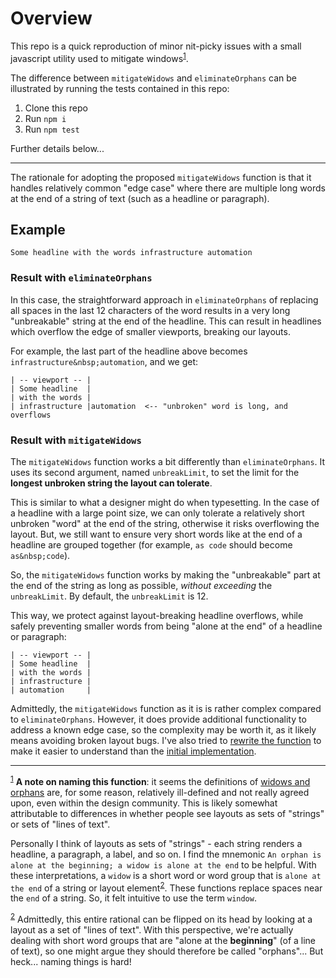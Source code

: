 # Overview

This repo is a quick reproduction of minor nit-picky issues with a small javascript utility used to mitigate windows<sup id="a1">[1](#f1)</sup>.

The difference between `mitigateWidows` and `eliminateOrphans` can be illustrated by running the tests contained in this repo:

1. Clone this repo
2. Run `npm i`
3. Run `npm test`

Further details below...

---

The rationale for adopting the proposed `mitigateWidows` function is that it handles relatively common "edge case" where there are multiple long words at the end of a string of text (such as a headline or paragraph).

## Example

```
Some headline with the words infrastructure automation
```

### Result with `eliminateOrphans`

In this case, the straightforward approach in `eliminateOrphans` of replacing all spaces in the last 12 characters of the word results in a very long "unbreakable" string at the end of the headline. This can result in headlines which overflow the edge of smaller viewports, breaking our layouts.

For example, the last part of the headline above becomes `infrastructure&nbsp;automation`, and we get:

```
| -- viewport -- |
| Some headline  |
| with the words |
| infrastructure |automation  <-- "unbroken" word is long, and overflows
```

### Result with `mitigateWidows`

The `mitigateWidows` function works a bit differently than `eliminateOrphans`. It uses its second argument, named `unbreakLimit`, to set the limit for the **longest unbroken string the layout can tolerate**.

This is similar to what a designer might do when typesetting. In the case of a headline with a large point size, we can only tolerate a relatively short unbroken "word" at the end of the string, otherwise it risks overflowing the layout. But, we still want to ensure very short words like at the end of a headline are grouped together (for example, `as code` should become `as&nbsp;code`).

So, the `mitigateWidows` function works by making the "unbreakable" part at the end of the string as long as possible, _without exceeding_ the `unbreakLimit`. By default, the `unbreakLimit` is 12.

This way, we protect against layout-breaking headline overflows, while safely preventing smaller words from being "alone at the end" of a headline or paragraph:

```
| -- viewport -- |
| Some headline  |
| with the words |
| infrastructure |
| automation     |
```

Admittedly, the `mitigateWidows` function as it is is rather complex compared to `eliminateOrphans`. However, it does provide additional functionality to address a known edge case, so the complexity may be worth it, as it likely means avoiding broken layout bugs. I've also tried to [rewrite the function](https://github.com/zchsh/widows-fns-test/blob/main/mitigate-widows.js) to make it easier to understand than the [initial implementation](https://github.com/hashicorp/web-components/blob/16e04333eb0e3a34908c2bbb536ad317993db097/packages/js-utils/index.js#L29).

---

<sup id="f1">[1](#a1)</sup> **A note on naming this function**: it seems the definitions of [widows and orphans](https://en.wikipedia.org/wiki/Widows_and_orphans) are, for some reason, relatively ill-defined and not really agreed upon, even within the design community. This is likely somewhat attributable to differences in whether people see layouts as sets of "strings" or sets of "lines of text".

Personally I think of layouts as sets of "strings" - each string renders a headline, a paragraph, a label, and so on. I find the mnemonic `An orphan is alone at the beginning; a widow is alone at the end` to be helpful. With these interpretations, a `widow` is a short word or word group that is `alone at the end` of a string or layout element<sup id="a2">[2](#f2)</sup>. These functions replace spaces near the `end` of a string. So, it felt intuitive to use the term `window`.

<sup id="f2">[2](#a2)</sup> Admittedly, this entire rational can be flipped on its head by looking at a layout as a set of "lines of text". With this perspective, we're actually dealing with short word groups that are "alone at the **beginning**" (of a line of text), so one might argue they should therefore be called "orphans"... But heck... naming things is hard!
